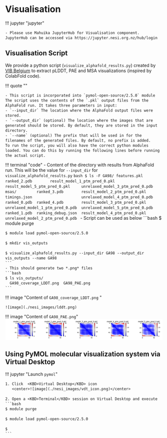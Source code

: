 # Visualisation


!!! jupyter "jupyter"

    - Please use Mahuika JupyterHub for Visualisation component. JupyterHub can be accessed via https://jupyter.nesi.org.nz/hub/login


## Visualisation Script

We provide a python script (`visualize_alphafold_results.py`) created by [VIB Belgium](https://elearning.bits.vib.be/courses/alphafold/lessons/alphafold-on-the-hpc/topic/alphafold-outputs/) to extract pLDDT, PAE and MSA visualizations (inspired by ColabFold code). 

!!! quote ""

    - This script is incorporated into `pymol-open-source/2.5.0` module The script uses the contents of the `.pkl` output files from the AlphaFold run. It takes three parameters in input:
    - `--input_dir` The location where the AlphaFold output files were stored.
    - `--output_dir` (optional) The location where the images that are generated should be stored. By default, they are stored in the input directory.
    - `--name` (optional) The prefix that will be used in for the filenames of the generated files. By default, no prefix is added.
    To run the script, you will also have the correct python modules loaded. You can do this by running the following lines before running the actual script.

!!! terminal "code"
    - Content of the directory with results from AlphaFold run. This will be the value for `--input_dir` for `visualize_alphafold_results.py`
    ```bash
    $ ls -F GA98/
    features.pkl  ranked_2.pdb        result_model_1_ptm_pred_0.pkl  result_model_5_ptm_pred_0.pkl     unrelaxed_model_3_ptm_pred_0.pdb
    msas/         ranked_3.pdb        result_model_2_ptm_pred_0.pkl  timings.json                      unrelaxed_model_4_ptm_pred_0.pdb
    ranked_0.pdb  ranked_4.pdb        result_model_3_ptm_pred_0.pkl  unrelaxed_model_1_ptm_pred_0.pdb  unrelaxed_model_5_ptm_pred_0.pdb
    ranked_1.pdb  ranking_debug.json  result_model_4_ptm_pred_0.pkl  unrelaxed_model_2_ptm_pred_0.pdb
    ```
    - Script can be used as below
    ```bash
    $ module purge

    $ module load pymol-open-source/2.5.0

    $ mkdir vis_outputs

    $ visualize_alphafold_results.py --input_dir GA98 --output_dir vis_outputs --name GA98
    ```
    - This should generate two *.png* files
    ```bash 
    $ ls vis_outputs/
      GA98_coverage_LDDT.png  GA98_PAE.png
    ```

!!! image "Content of `GA98_coverage_LDDT.png` "

    ![image](./nesi_images/lddt.png)

!!! image "Content of `GA98_PAE.png`" 
    ![image](./nesi_images/pae.png)


## Using PyMOL molecular visualization system via Virtual Desktop

!!! jupyter "Launch `pymol`"

    1. Click  <KBD>Virtual Desktop</KBD> icon
       <center>![image](./nesi_images/vdt_icon.png)</center>
    
    2. Open a <KBD>Terminal</KBD> session on Virtual Desktop and execute
    ```bash
    $ module purge

    $ module load pymol-open-source/2.5.0

    $  
    ```